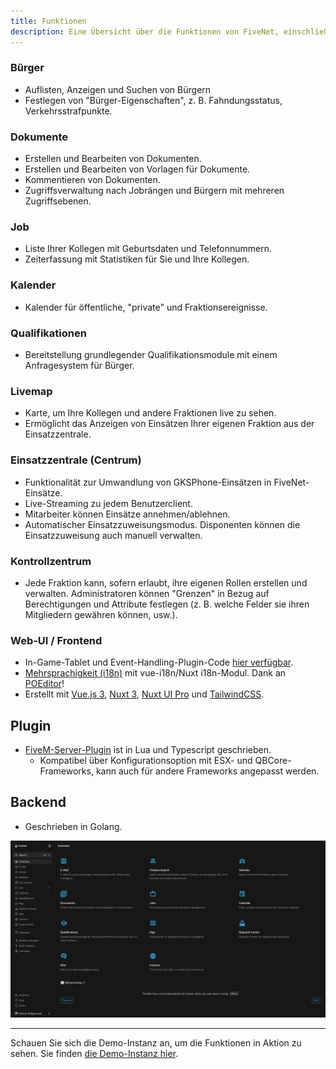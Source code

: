 ```yaml
---
title: Funktionen
description: Eine Übersicht über die Funktionen von FiveNet, einschließlich Details, Frontend, Backend und Gameserver Plugin.
---
```


### Bürger

- Auflisten, Anzeigen und Suchen von Bürgern
- Festlegen von "Bürger-Eigenschaften", z. B. Fahndungsstatus, Verkehrsstrafpunkte.

### Dokumente

- Erstellen und Bearbeiten von Dokumenten.
- Erstellen und Bearbeiten von Vorlagen für Dokumente.
- Kommentieren von Dokumenten.
- Zugriffsverwaltung nach Jobrängen und Bürgern mit mehreren Zugriffsebenen.

### Job

- Liste Ihrer Kollegen mit Geburtsdaten und Telefonnummern.
- Zeiterfassung mit Statistiken für Sie und Ihre Kollegen.

### Kalender

- Kalender für öffentliche, "private" und Fraktionsereignisse.

### Qualifikationen

- Bereitstellung grundlegender Qualifikationsmodule mit einem Anfragesystem für Bürger.

### Livemap

- Karte, um Ihre Kollegen und andere Fraktionen live zu sehen.
- Ermöglicht das Anzeigen von Einsätzen Ihrer eigenen Fraktion aus der Einsatzzentrale.

### Einsatzzentrale (Centrum)

- Funktionalität zur Umwandlung von GKSPhone-Einsätzen in FiveNet-Einsätze.
- Live-Streaming zu jedem Benutzerclient.
- Mitarbeiter können Einsätze annehmen/ablehnen.
- Automatischer Einsatzzuweisungsmodus. Disponenten können die Einsatzzuweisung auch manuell verwalten.

### Kontrollzentrum

- Jede Fraktion kann, sofern erlaubt, ihre eigenen Rollen erstellen und verwalten. Administratoren können "Grenzen" in Bezug auf Berechtigungen und Attribute festlegen (z. B. welche Felder sie ihren Mitgliedern gewähren können, usw.).

### Web-UI / Frontend

- In-Game-Tablet und Event-Handling-Plugin-Code [hier verfügbar](https://github.com/fiveNet-app/plugins).
- [Mehrsprachigkeit (i18n)](/de/user-guides/i18n) mit vue-i18n/Nuxt i18n-Modul. Dank an [POEditor](https://poeditor.com/)!
- Erstellt mit [Vue.js 3](https://vuejs.org/), [Nuxt 3](https://nuxt.com/), [Nuxt UI Pro](https://ui.nuxt.com/pro/getting-started) und [TailwindCSS](https://tailwindcss.com/).

## Plugin

- [FiveM-Server-Plugin](https://github.com/fiveNet-app/plugins) ist in Lua und Typescript geschrieben.
  - Kompatibel über Konfigurationsoption mit ESX- und QBCore-Frameworks, kann auch für andere Frameworks angepasst werden.

## Backend

- Geschrieben in Golang.

![FiveNet Übersicht](/images/screenshots/overview.png)

***

Schauen Sie sich die Demo-Instanz an, um die Funktionen in Aktion zu sehen. Sie finden [die Demo-Instanz hier](./demo).
